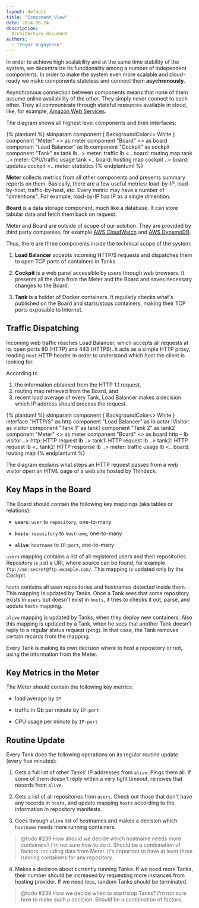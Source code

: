 ```yaml
---
layout: default
title: "Component View"
date: 2014-06-24
description:
  Architecture document
authors:
  - "Yegor Bugayenko"
---
```


In order to achieve high scalability and at the same
time stability of the system, we decentralize its functionality
among a number of independent components. In order to make
the system even more scalable and cloud-ready we make components
stateless and connect them **asychronously**.

Asynchronous connection between components means that none
of them assume online availability of the other. They simply never connect
to each other. They all communicate through stateful resources available
in cloud, like, for example, [Amazon Web Services](http://aws.amazon.com/).

The diagram shows all highest level components and their
interfaces:

{% plantuml %}
skinparam component {
  BackgroundColor<<provided>> White
}
component "Meter" <<provided>> as meter
component "Board" <<provided>> as board
component "Load Balancer" as lb
component "Cockpit" as cockpit
component "Tank" as tank
lb ..> meter: traffic
lb <.. board: routing map
tank ..> meter: CPU/traffic usage
tank <.. board: hosting map
cockpit ..> board: updates
cockpit <.. meter: statistics
{% endplantuml %}

**Meter** collects metrics from all other components and presents
summary reports on them. Basically, there are a few useful
metrics: load-by-IP, load-by-host, traffic-by-host, etc. Every metric
may have a number of "dimentions". For example, load-by-IP has IP as
a single dimention.

**Board** is a data storage component, much like a database. It can
store tabular data and fetch them back on request.

Meter and Board are outside of scope of our solution. They are provided
by third party companies, for example
[AWS CloudWatch](http://aws.amazon.com/cloudwatch/) and
[AWS DynamoDB](http://aws.amazon.com/dynamodb/).

Thus, there are three components inside the technical scope of the system:

1. **Load Balancer** accepts incoming HTTP/S requests and dispatches
them to open TCP ports of containers in Tanks.

2. **Cockpit** is a web panel accessible by users through web browsers.
It presents all the data from the Meter and the Board and saves necessary
changes to the Board.

3. **Tank** is a holder of Docker containers. It regularly checks
what's published on the Board and starts/stops containers, making
their TCP ports exposable to Internet.

## Traffic Dispatching

Incoming web traffic reaches Load Balancer, which accepts all
requests at its open ports 80 (HTTP) and 443 (HTTPS). It acts as
a simple HTTP proxy, reading `Host` HTTP header in order
to understand which host the client is looking for.

According to
1) the information obtained from the HTTP 1.1 request,
2) routing map retrieved from the Board, and
3) recent load average of every Tank,
Load Balancer makes a decision which IP address should
process the request.

{% plantuml %}
skinparam component {
  BackgroundColor<<provided>> White
}
interface "HTTP/S" as http
component "Load Balancer" as lb
actor :Visitor: as visitor
component "Tank 1" as tank1
component "Tank 2" as tank2
component "Meter" <<provided>> as meter
component "Board" <<provided>> as board
http - lb
visitor ..> http: HTTP request
lb ..> tank1: HTTP request
lb ..> tank2: HTTP request
lb <.. tank2: HTTP response
lb ..> meter: traffic usage
lb <.. board: routing map
{% endplantuml %}

The diagram explains what steps an HTTP request passes from a
web visitor open an HTML page of a web site hosted by Thindeck.

## Key Maps in the Board

The Board should contain the following key mappings
(aka tables or relations):

 * **`users`**: `user` to `repository`, one-to-many

 * **`hosts`**: `repository` to `hostname`, one-to-many

 * **`alive`**: `hostname` to `IP:port`, one-to-many

`users` mapping contains a list of all registered users and
their repositories. Repository is just a URI, where source
can be found, for example `ftp://me:secret@ftp.example.com/`.
This mapping is updated only by the Cockpit.

`hosts` contains all seen repositories and hostnames detected
inside them. This mapping is updated by Tanks. Once a Tank sees
that some repository exists in `users` but doesn't exist in
`hosts`, it tries to checks it out, parse, and update `hosts` mapping.

`alive` mapping is updated by Tanks, when they deploy new
containers. Also this mapping is updated by a Tank, when
he sees that another Tank doesn't reply to a regular status request (ping).
In that case, the Tank removes certain records from the mapping.

Every Tank is making its own decision where to host a repository
or not, using the information from the Meter.

## Key Metrics in the Meter

The Meter should contain the following key metrics:

 * load average by `IP`

 * traffic in Gb per minute by `IP:port`

 * CPU usage per minute by `IP:port`

## Routine Update

Every Tank does the following operations on its regular routine
update (every five minutes):

  1. Gets a full list of other Tanks' IP addresses from `alive`.
  Pings them all. If some of them doesn't reply within
  a very tight timeout, removes that records from `alive`.

  2. Gets a list of all repositories from `users`.
  Check out those that don't have any records in `hosts`,
  and update mapping `hosts` according to the information in
  repository manifests.

  3. Goes through `alive` list of hostnames and makes a decision
  which `hostname` needs more running containers.

>   @todo #239 How should we decide which hostname needs more containers?
>    I'm not sure how to do it. Should be a combination of factors,
>    including data from Meter. It's important to have at least three
>    running containers for any repository.

  4. Makes a decision about currently running Tanks. If we need more
  Tanks, their number should be increased by requesting more
  instances from hosting provider. If we need less, random Tanks
  should be terminated.

>   @todo #239 How we decide when to start/stop Tanks? I'm not
>    sure how to make such a decision. Should be a combination
>    of factors.
